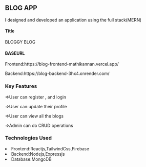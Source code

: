 ## BLOG APP

<p>I designed and developed an application using the full stack(MERN)</p>

#### Title
BLOGGY BLOG

#### BASEURL

<p>Frontend:https://blog-frontend-mathikannan.vercel.app/</p>
<p>Backend:https://blog-backend-3hx4.onrender.com/</p>

### Key Features

<p>=>User can register , and login</p>
<p>=>User can update their profile</p>
<p>=>User can view all the blogs</p>
<p>=>Admin can do CRUD operations</p>


### Technologies Used

<li>Frontend:Reactjs,TailwindCss,Firebase</li>
<li>Backend:Nodejs,Expressjs</li>
<li>Database:MongoDB</li>

